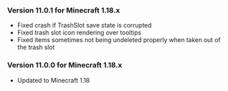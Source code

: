 ### Version 11.0.1 for Minecraft 1.18.x

- Fixed crash if TrashSlot save state is corrupted
- Fixed trash slot icon rendering over tooltips
- Fixed items sometimes not being undeleted properly when taken out of the trash slot

### Version 11.0.0 for Minecraft 1.18.x

- Updated to Minecraft 1.18